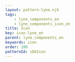 ```yaml
---
layout: pattern-lyne.njk
tags: 
    - lyne_components_en
    - lyne_components_icon_en
title: Icon
key: icon-lyne_en
parent: lyne_components_en
keywords: icon
order: 180
patternId: sbbIcon
---
```

